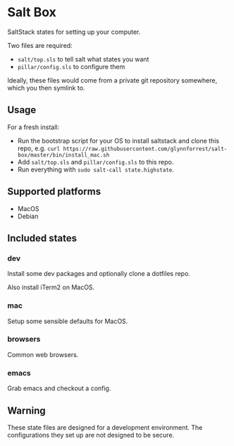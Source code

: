 # Salt Box

SaltStack states for setting up your computer.

Two files are required:

* `salt/top.sls` to tell salt what states you want
* `pillar/config.sls` to configure them

Ideally, these files would come from a private git repository
somewhere, which you then symlink to.

## Usage

For a fresh install:

* Run the bootstrap script for your OS to install saltstack and clone this repo, e.g. `curl https://raw.githubusercontent.com/glynnforrest/salt-box/master/bin/install_mac.sh`
* Add `salt/top.sls` and `pillar/config.sls` to this repo.
* Run everything with `sudo salt-call state.highstate`.

## Supported platforms

* MacOS
* Debian

## Included states

### dev

Install some dev packages and optionally clone a dotfiles repo.

Also install iTerm2 on MacOS.

### mac

Setup some sensible defaults for MacOS.

### browsers

Common web browsers.

### emacs

Grab emacs and checkout a config.

## Warning

These state files are designed for a development environment. The
configurations they set up are not designed to be secure.
